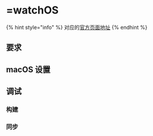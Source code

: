 # =watchOS

{% hint style="info" %}
对应的[官方页面地址](https://contributing.bitwarden.com/getting-started/clients/mobile/watchos/)
{% endhint %}

## 要求​ <a href="#requirements" id="requirements"></a>

## macOS 设置​ <a href="#macos-setup" id="macos-setup"></a>

## 调试​ <a href="#debugging" id="debugging"></a>

### 构建 <a href="#building" id="building"></a>

### 同步​ <a href="#synchronization" id="synchronization"></a>

